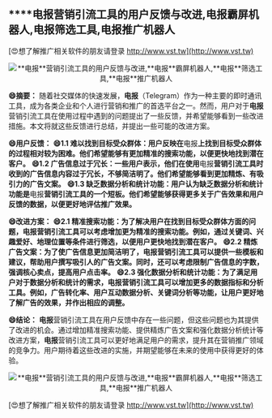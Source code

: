 ## ****电报**营销引流工具的用户反馈与改进,**电报**霸屏机器人,**电报**筛选工具,**电报**推广机器人**

[😍想了解推广相关软件的朋友请登录 http://www.vst.tw](http://www.vst.tw)

 <center><img src="https://vst.tw/MP4/tuiguang/png/2.png" alt="**电报**营销引流工具的用户反馈与改进,**电报**霸屏机器人,**电报**筛选工具,**电报**推广机器人"></center>

**😄摘要：**
随着社交媒体的快速发展，**电报**（Telegram）作为一种主要的即时通讯工具，成为各类企业和个人进行营销和推广的首选平台之一。然而，用户对于**电报**营销引流工具在使用过程中遇到的问题提出了一些反馈，并希望能够看到一些改进措施。本文将就这些反馈进行总结，并提出一些可能的改进方案。

**😄用户反馈：**
**😄1.1 难以找到目标受众群体：用户反映在**电报**上找到目标受众群体的过程相对较为困难。他们希望能够有更加精准的搜索功能，以便更快地找到潜在客户。**
**😄1.2 广告信息过于冗长：一些用户表示，他们在使用**电报**营销引流工具时收到的广告信息内容过于冗长，不够简洁明了。他们希望能够看到更加精炼、有吸引力的广告文案。**
**😄1.3 缺乏数据分析和统计功能：用户认为缺乏数据分析和统计功能是**电报**营销引流工具的一个短板。他们希望能够获得更多关于广告效果和用户反馈的数据，以便更好地评估推广效果。**

**😄改进方案：**
**😄2.1 精准搜索功能：为了解决用户在找到目标受众群体方面的问题，**电报**营销引流工具可以考虑增加更为精准的搜索功能。例如，通过关键词、兴趣爱好、地理位置等条件进行筛选，以便用户更快地找到潜在客户。**
**😄2.2 精炼广告文案：为了使广告信息更加简洁明了，**电报**营销引流工具可以提供一些模板和建议，帮助用户撰写吸引人的广告文案。同时，还可以考虑限制广告信息的字数，强调核心卖点，提高用户点击率。**
**😄2.3 强化数据分析和统计功能：为了满足用户对于数据分析和统计的需求，**电报**营销引流工具可以增加更多的数据指标和分析工具。例如，广告转化率、用户互动数据分析、关键词分析等功能，让用户更好地了解广告的效果，并作出相应的调整。**

**😄结论：**
**电报**营销引流工具在用户反馈中存在一些问题，但这些问题也为其提供了改进的机会。通过增加精准搜索功能、提供精炼广告文案和强化数据分析统计等改进方案，**电报**营销引流工具可以更好地满足用户的需求，提升其在营销推广领域的竞争力。用户期待着这些改进的实施，并期望能够在未来的使用中获得更好的体验。

 <center><img src="https://vst.tw/MP4/tuiguang/png/3.png" alt="**电报**营销引流工具的用户反馈与改进,**电报**霸屏机器人,**电报**筛选工具,**电报**推广机器人"></center>

[😍想了解推广相关软件的朋友请登录 http://www.vst.tw](http://www.vst.tw)



